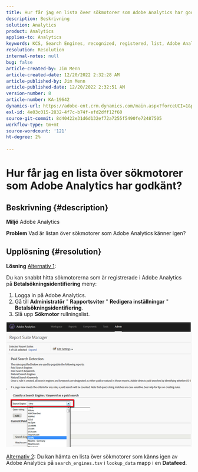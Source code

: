 ```yaml
---
title: Hur får jag en lista över sökmotorer som Adobe Analytics har godkänt?
description: Beskrivning
solution: Analytics
product: Analytics
applies-to: Analytics
keywords: KCS, Search Engines, recognized, registered, list, Adobe Analytics
resolution: Resolution
internal-notes: null
bug: false
article-created-by: Jim Menn
article-created-date: 12/20/2022 2:32:28 AM
article-published-by: Jim Menn
article-published-date: 12/20/2022 2:32:51 AM
version-number: 8
article-number: KA-19642
dynamics-url: https://adobe-ent.crm.dynamics.com/main.aspx?forceUCI=1&pagetype=entityrecord&etn=knowledgearticle&id=d9a38787-0e80-ed11-81ac-6045bd006704
exl-id: 4e03c015-2832-4f7c-b74f-efd2dff12f60
source-git-commit: 8d40422e31d6d132ef72a7255f5490fe72487505
workflow-type: tm+mt
source-wordcount: '121'
ht-degree: 2%

---
```


# Hur får jag en lista över sökmotorer som Adobe Analytics har godkänt?

## Beskrivning {#description}


<b>Miljö</b>
Adobe Analytics

<b>Problem</b>
Vad är listan över sökmotorer som Adobe Analytics känner igen?


## Upplösning {#resolution}


<b>Lösning</b>
<u>Alternativ 1</u>:

Du kan snabbt hitta sökmotorerna som är registrerade i Adobe Analytics på <b>Betalsökningsidentifiering</b> meny:

1. Logga in på Adobe Analytics.
2. Gå till <b>Administratör</b> &quot; <b>Rapportsviter</b> &quot; <b>Redigera inställningar</b> &quot; <b>Betalsökningsidentifiering</b>.
3. Slå upp <b>Sökmotor</b> rullningslist.


![](assets/d35acf7a-a0e7-ec11-bb3c-000d3a3bd25c.png)

<u>Alternativ 2</u>: Du kan hämta en lista över sökmotorer som känns igen av Adobe Analytics på `search_engines.tsv` i `lookup_data` mapp i en <b>Datafeed</b>.
